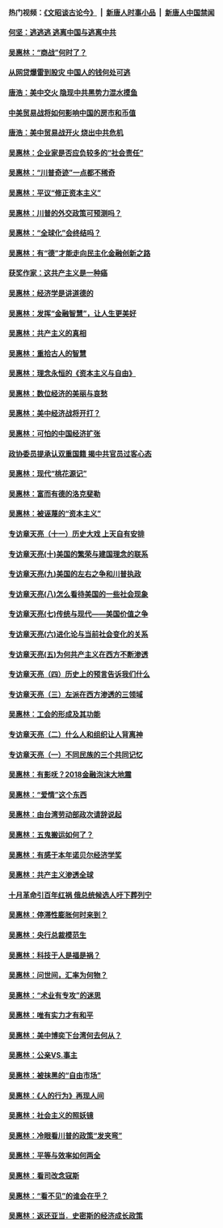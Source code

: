 #### 热门视频：[《文昭谈古论今》](https://github.com/gfw-breaker/wenzhao/blob/master/README.md?t=10251534) &nbsp;|&nbsp; [新唐人时事小品](https://github.com/gfw-breaker/ntdtv-comedy/blob/master/README.md?t=10251534) &nbsp;|&nbsp; [新唐人中国禁闻](https://github.com/gfw-breaker/ntdtv-news/blob/master/README.md?t=10251534)

#### [何坚：逃逃逃 逃离中国与逃离中共](../pages/nsc423/n10592891.md?t=10251534) 

#### [吴惠林：“商战”何时了？](../pages/nsc423/n10573558.md?t=10251534) 

#### [从网贷爆雷到股灾 中国人的钱何处可逃](../pages/nsc423/n10572800.md?t=10251534) 

#### [唐浩：美中交火 隐现中共黑势力混水摸鱼](../pages/nsc423/n10544040.md?t=10251534) 

#### [中美贸易战将如何影响中国的房市和币值](../pages/nsc423/n10543697.md?t=10251534) 

#### [唐浩：美中贸易战开火 烧出中共危机](../pages/nsc423/n10540126.md?t=10251534) 

#### [吴惠林：企业家是否应负较多的“社会责任”](../pages/nsc423/n10535022.md?t=10251534) 

#### [吴惠林：“川普奇迹”一点都不稀奇](../pages/nsc423/n10512808.md?t=10251534) 

#### [吴惠林：平议“修正资本主义”](../pages/nsc423/n10495724.md?t=10251534) 

#### [吴惠林：川普的外交政策可预测吗？](../pages/nsc423/n10462387.md?t=10251534) 

#### [吴惠林：“全球化”会终结吗？](../pages/nsc423/n10452838.md?t=10251534) 

#### [吴惠林：有“德”才能走向民主化金融创新之路](../pages/nsc423/n10432292.md?t=10251534) 

#### [获奖作家：这共产主义是一种癌](../pages/nsc423/n10431541.md?t=10251534) 

#### [吴惠林：经济学是讲道德的](../pages/nsc423/n10398014.md?t=10251534) 

#### [吴惠林：发挥“金融智慧”，让人生更美好](../pages/nsc423/n10375019.md?t=10251534) 

#### [吴惠林：共产主义的真相](../pages/nsc423/n10351394.md?t=10251534) 

#### [吴惠林：重拾古人的智慧](../pages/nsc423/n10337691.md?t=10251534) 

#### [吴惠林：理念永恒的《资本主义与自由》](../pages/nsc423/n10316274.md?t=10251534) 

#### [吴惠林：数位经济的美丽与哀愁](../pages/nsc423/n10292946.md?t=10251534) 

#### [吴惠林：美中经济战将开打？](../pages/nsc423/n10258825.md?t=10251534) 

#### [吴惠林：可怕的中国经济扩张](../pages/nsc423/n10219147.md?t=10251534) 

#### [政协委员提承认双重国籍 揭中共官员过客心态](../pages/nsc423/n10208809.md?t=10251534) 

#### [吴惠林：现代“桃花源记”](../pages/nsc423/n10185234.md?t=10251534) 

#### [吴惠林：富而有德的洛克斐勒](../pages/nsc423/n10142264.md?t=10251534) 

#### [吴惠林：被诬蔑的“资本主义”](../pages/nsc423/n10124816.md?t=10251534) 

#### [专访章天亮（十一）历史大戏 上天自有安排](../pages/nsc423/n10094905.md?t=10251534) 

#### [专访章天亮(十)美国的繁荣与建国理念的联系](../pages/nsc423/n10094899.md?t=10251534) 

#### [专访章天亮(九)美国的左右之争和川普执政](../pages/nsc423/n10094889.md?t=10251534) 

#### [专访章天亮(八)怎么看待美国的一些社会现象](../pages/nsc423/n10094857.md?t=10251534) 

#### [专访章天亮(七)传统与现代——美国价值之争](../pages/nsc423/n10093140.md?t=10251534) 

#### [专访章天亮(六)进化论与当前社会变化的关系](../pages/nsc423/n10092036.md?t=10251534) 

#### [专访章天亮(五)为何共产主义在西方不断渗透](../pages/nsc423/n10083620.md?t=10251534) 

#### [专访章天亮（四）历史上的预言告诉我们什么](../pages/nsc423/n10083606.md?t=10251534) 

#### [专访章天亮（三）左派在西方渗透的三领域](../pages/nsc423/n10081115.md?t=10251534) 

#### [吴惠林：工会的形成及其功能](../pages/nsc423/n10080633.md?t=10251534) 

#### [专访章天亮（二）什么人和组织让人背离神](../pages/nsc423/n10076637.md?t=10251534) 

#### [专访章天亮（一）不同民族的三个共同记忆](../pages/nsc423/n10074188.md?t=10251534) 

#### [吴惠林：有影呒？2018金融泡沫大地震](../pages/nsc423/n10040534.md?t=10251534) 

#### [吴惠林：“爱情”这个东西](../pages/nsc423/n10019423.md?t=10251534) 

#### [吴惠林：由台湾劳动部政次请辞说起](../pages/nsc423/n9979679.md?t=10251534) 

#### [吴惠林：五鬼搬运如何了？](../pages/nsc423/n9925338.md?t=10251534) 

#### [吴惠林：有感于本年诺贝尔经济学奖](../pages/nsc423/n9871883.md?t=10251534) 

#### [吴惠林：共产主义渗透全球](../pages/nsc423/n9812748.md?t=10251534) 

#### [十月革命引百年红祸 俄总统候选人吁下葬列宁](../pages/nsc423/n9810182.md?t=10251534) 

#### [吴惠林：停滞性膨胀何时来到？](../pages/nsc423/n9764136.md?t=10251534) 

#### [吴惠林：央行总裁模范生](../pages/nsc423/n9728134.md?t=10251534) 

#### [吴惠林：科技于人是福是祸？](../pages/nsc423/n9672982.md?t=10251534) 

#### [吴惠林：问世间，汇率为何物？](../pages/nsc423/n9621788.md?t=10251534) 

#### [吴惠林：“术业有专攻”的迷思](../pages/nsc423/n9580363.md?t=10251534) 

#### [吴惠林：唯有实力才有和平](../pages/nsc423/n9529599.md?t=10251534) 

#### [吴惠林：美中博奕下台湾何去何从？](../pages/nsc423/n9483598.md?t=10251534) 

#### [吴惠林：公亲VS.事主](../pages/nsc423/n9425637.md?t=10251534) 

#### [吴惠林：被抹黑的“自由市场”](../pages/nsc423/n9351545.md?t=10251534) 

#### [吴惠林：《人的行为》再现人间](../pages/nsc423/n9296339.md?t=10251534) 

#### [吴惠林：社会主义的照妖镜](../pages/nsc423/n9243460.md?t=10251534) 

#### [吴惠林：冷眼看川普的政策“发夹弯”](../pages/nsc423/n9120684.md?t=10251534) 

#### [吴惠林：平等与效率如何两全](../pages/nsc423/n9075430.md?t=10251534) 

#### [吴惠林：看司改念寇斯](../pages/nsc423/n9024915.md?t=10251534) 

#### [吴惠林：“看不见”的谁会在乎？](../pages/nsc423/n8977488.md?t=10251534) 

#### [吴惠林：返还亚当．史密斯的经济成长政策](../pages/nsc423/n8931896.md?t=10251534) 


